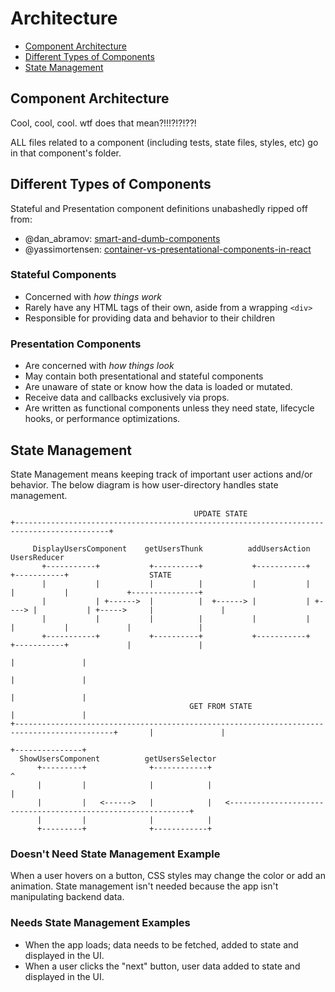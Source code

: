 # Architecture
- [Component Architecture](#component-architecture)
- [Different Types of Components](#different-types-of-components)
- [State Management](#state-management)

## Component Architecture
Cool, cool, cool. wtf does that mean?!!!?!?!??!

ALL files related to a component (including tests, state files, styles, etc) go in that component's folder.

## Different Types of Components
Stateful and Presentation component definitions unabashedly ripped off from:
- @dan_abramov: [smart-and-dumb-components](https://medium.com/@dan_abramov/smart-and-dumb-components-7ca2f9a7c7d0)
- @yassimortensen: [container-vs-presentational-components-in-react](https://medium.com/@yassimortensen/container-vs-presentational-components-in-react-8eea956e1cea)
### Stateful Components
- Concerned with *how things work*
- Rarely have any HTML tags of their own, aside from a wrapping `<div>`
- Responsible for providing data and behavior to their children

### Presentation Components
- Are concerned with *how things look*
- May contain both presentational and stateful components
- Are unaware of state or know how the data is loaded or mutated.
- Receive data and callbacks exclusively via props.
- Are written as functional components unless they need state, lifecycle hooks, or performance optimizations.

## State Management
State Management means keeping track of important user actions and/or behavior. The below diagram is how user-directory handles state management.

                                             UPDATE STATE
    +-------------------------------------------------------------------------------------------+

         DisplayUsersComponent    getUsersThunk          addUsersAction        UsersReducer
           +-----------+           +----------+           +-----------+        +-----------+                  STATE
           |           |           |          |           |           |        |           |             +---------------+
           |           | +------>  |          |  +------> |           | +----> |           | +----->     |               |
           |           |           |          |           |           |        |           |             |               |
           +-----------+           +----------+           +-----------+        +-----------+             |               |
                                                                                                         |               |
                                                                                                         |               |
                                                                                                         |               |
                                            GET FROM STATE                                               |               |
    +--------------------------------------------------------------------------------------------+       |               |
                                                                                                         +---------------+
      ShowUsersComponent          getUsersSelector
          +---------+              +------------+                                                                 ^
          |         |              |            |                                                                 |
          |         |   <------>   |            |   <-------------------------------------------------------------+
          |         |              |            |
          +---------+              +------------+


### Doesn't Need State Management Example
When a user hovers on a button, CSS styles may change the color or add an animation.
State management isn't needed because the app isn't manipulating backend data.

### Needs State Management Examples
- When the app loads; data needs to be fetched, added to state and displayed in the UI.
- When a user clicks the "next" button, user data added to state and displayed in the UI.
